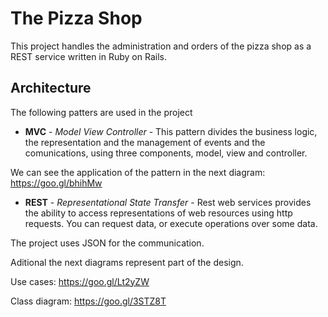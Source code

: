 # The Pizza Shop

This project handles the administration and orders of the pizza shop as a REST service written in Ruby on Rails.

## Architecture

The following patters are used in the project

* **MVC** - *Model View Controller* - This pattern divides the business logic, the representation and the management of events and the comunications, using three components, model, view and controller. 

We can see the application of the pattern in the next diagram: https://goo.gl/bhihMw

* **REST** - *Representational State Transfer* - Rest web services provides the ability to access representations of web resources using http requests. You can request data, or execute operations over some data. 

The project uses JSON for the communication.

Aditional the next diagrams represent part of the design.

Use cases: https://goo.gl/Lt2yZW

Class diagram: https://goo.gl/3STZ8T